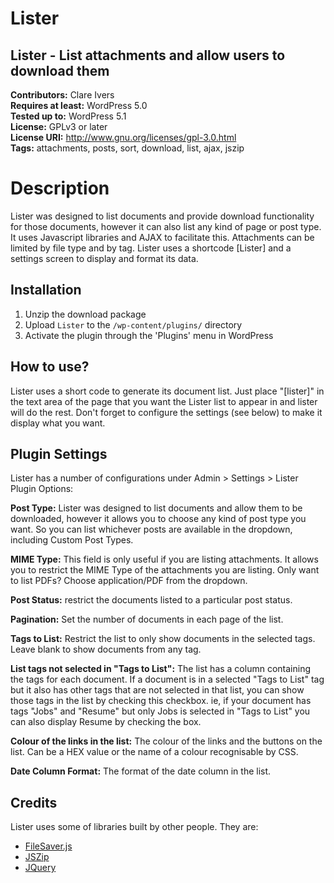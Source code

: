 # Lister
## Lister - List attachments and allow users to download them 
**Contributors:** Clare Ivers  
**Requires at least:** WordPress 5.0  
**Tested up to:** WordPress 5.1  
**License:** GPLv3 or later  
**License URI:** http://www.gnu.org/licenses/gpl-3.0.html  
**Tags:** attachments, posts, sort, download, list, ajax, jszip

# Description 

Lister was designed to list documents and provide download functionality for those documents, however it can also list any kind of page or post type. It uses Javascript libraries and AJAX to facilitate this. Attachments can be limited by file type and by tag. Lister uses a shortcode [Lister] and a settings screen to display and format its data.

## Installation 

1. Unzip the download package
2. Upload `Lister` to the `/wp-content/plugins/` directory
3. Activate the plugin through the 'Plugins' menu in WordPress

## How to use? 

Lister uses a short code to generate its document list. Just place "[lister]" in the text area of the page that you want the Lister list to appear in and lister will do the rest. Don't forget to configure the settings (see below) to make it display what you want.

## Plugin Settings 

Lister has a number of configurations under Admin > Settings > Lister Plugin Options:

**Post Type:** Lister was designed to list documents and allow them to be downloaded, however it allows you to choose any kind of post type you want. So you can list whichever posts are available in the dropdown, including Custom Post Types.

**MIME Type:** This field is only useful if you are listing attachments. It allows you to restrict the MIME Type of the attachments you are listing. Only want to list PDFs? Choose application/PDF from the dropdown.

**Post Status:** restrict the documents listed to a particular post status.

**Pagination:** Set the number of documents in each page of the list.

**Tags to List:** Restrict the list to only show documents in the selected tags. Leave blank to show documents from any tag.

**List tags not selected in "Tags to List":** The list has a column containing the tags for each document. If a document is in a selected "Tags to List" tag but it also has other tags that are not selected in that list, you can show those tags in the list by checking this checkbox. ie, if your document has tags "Jobs" and "Resume" but only Jobs is selected in "Tags to List" you can also display Resume by checking the box. 

**Colour of the links in the list:** The colour of the links and the buttons on the list. Can be a HEX value or the name of a colour recognisable by CSS. 

**Date Column Format:** The format of the date column in the list.


## Credits
Lister uses some of libraries built by other people. They are:
- [FileSaver.js](https://github.com/eligrey/FileSaver.js/)
- [JSZip](https://stuk.github.io/jszip/)
- [JQuery](https://jquery.com/)
